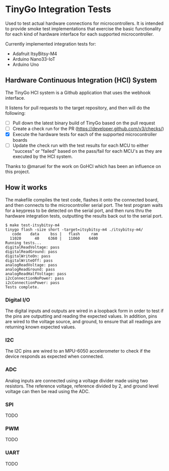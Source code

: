 # TinyGo Integration Tests

Used to test actual hardware connections for microcontrollers. It is intended to provide smoke test implementations that exercise the basic functionality for each kind of hardware interface for each supported microcontroller.

Currently implemented integration tests for:

- Adafruit ItsyBitsy-M4
- Arduino Nano33-IoT
- Arduino Uno

## Hardware Continuous Integration (HCI) System

The TinyGo HCI system is a Github application that uses the webhook interface.

It listens for pull requests to the target repository, and then will do the following:

- [ ] Pull down the latest binary build of TinyGo based on the pull request
- [ ] Create a check run for the PR (https://developer.github.com/v3/checks/)
- [x] Execute the hardware tests for each of the supported microcontroller boards
- [ ] Update the check run with the test results for each MCU to either "success" or "failed" based on the pass/fail for each MCU's as they are executed by the HCI system.

Thanks to @maruel for the work on GoHCI which has been an influence on this project.

## How it works

The makefile compiles the test code, flashes it onto the connected board, and then connects to the microcontroller serial port. The test program waits for a keypress to be detected on the serial port, and then runs thru the hardware integration tests, outputting the results back out to the serial port.

```
$ make test-itsybitsy-m4 
tinygo flash -size short -target=itsybitsy-m4 ./itsybitsy-m4/
   code    data     bss |   flash     ram
  11020      40    6360 |   11060    6400
Running tests...
digitalReadVoltage: pass
digitalReadGround: pass
digitalWriteOn: pass
digitalWriteOff: pass
analogReadVoltage: pass
analogReadGround: pass
analogReadHalfVoltage: pass
i2cConnectionNoPower: pass
i2cConnectionPower: pass
Tests complete.
```

### Digital I/O

The digital inputs and outputs are wired in a loopback form in order to test if the pins are outputting and reading the expected values. In addition, pins are wired to the voltage source, and ground, to ensure that all readings are returning known expected values.

### I2C

The I2C pins are wired to an MPU-6050 accelerometer to check if the device responds as expected when connected.

### ADC

Analog inputs are connected using a voltage divider made using two resistors. The reference voltage, reference divided by 2, and ground level voltage can then be read using the ADC.

### SPI

TODO

### PWM

TODO

### UART

TODO
